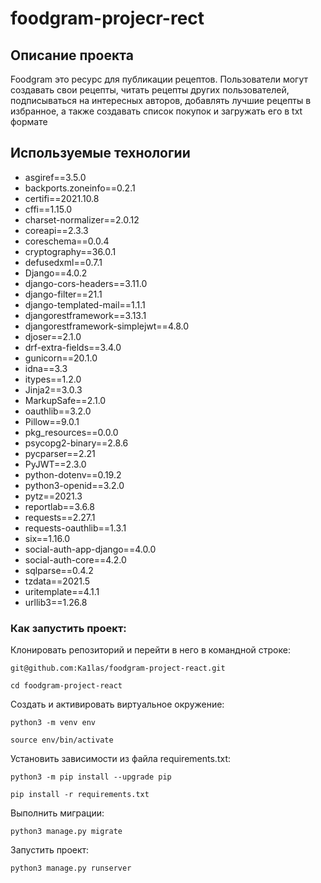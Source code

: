 # foodgram-projecr-rect
## Описание проекта
Foodgram это ресурс для публикации рецептов.
Пользователи могут создавать свои рецепты, читать рецепты других пользователей, подписываться на интересных авторов, добавлять лучшие рецепты в избранное, а также создавать список покупок и загружать его в txt формате



## Используемые технологии
- asgiref==3.5.0
- backports.zoneinfo==0.2.1
- certifi==2021.10.8
- cffi==1.15.0
- charset-normalizer==2.0.12
- coreapi==2.3.3
- coreschema==0.0.4
- cryptography==36.0.1
- defusedxml==0.7.1
- Django==4.0.2
- django-cors-headers==3.11.0
- django-filter==21.1
- django-templated-mail==1.1.1
- djangorestframework==3.13.1
- djangorestframework-simplejwt==4.8.0
- djoser==2.1.0
- drf-extra-fields==3.4.0
- gunicorn==20.1.0
- idna==3.3
- itypes==1.2.0
- Jinja2==3.0.3
- MarkupSafe==2.1.0
- oauthlib==3.2.0
- Pillow==9.0.1
- pkg_resources==0.0.0
- psycopg2-binary==2.8.6
- pycparser==2.21
- PyJWT==2.3.0
- python-dotenv==0.19.2
- python3-openid==3.2.0
- pytz==2021.3
- reportlab==3.6.8
- requests==2.27.1
- requests-oauthlib==1.3.1
- six==1.16.0
- social-auth-app-django==4.0.0
- social-auth-core==4.2.0
- sqlparse==0.4.2
- tzdata==2021.5
- uritemplate==4.1.1
- urllib3==1.26.8


### Как запустить проект:

Клонировать репозиторий и перейти в него в командной строке:

```
git@github.com:Ka1las/foodgram-project-react.git
```

```
cd foodgram-project-react
```

Cоздать и активировать виртуальное окружение:

```
python3 -m venv env
```

```
source env/bin/activate
```

Установить зависимости из файла requirements.txt:

```
python3 -m pip install --upgrade pip
```

```
pip install -r requirements.txt
```

Выполнить миграции:

```
python3 manage.py migrate
```

Запустить проект:

```
python3 manage.py runserver
```